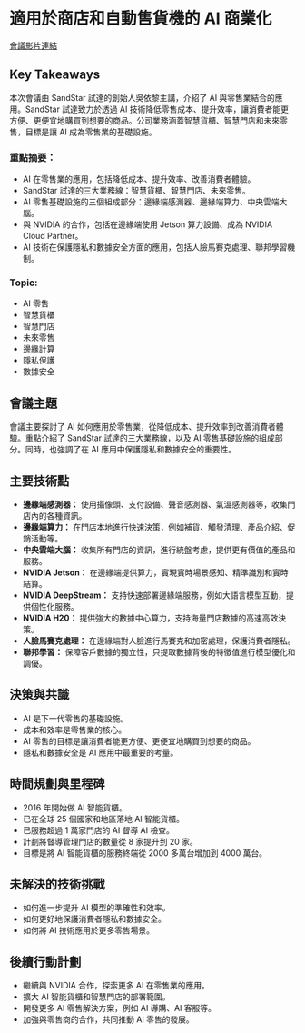 # 適用於商店和自動售貨機的 AI 商業化
[會議影片連結](https://www.nvidia.com/gtc/session-catalog/?search=%E9%80%82%E7%94%A8%E4%BA%8E%E5%95%86%E5%BA%97%E5%92%8C%E8%87%AA%E5%8A%A8%E5%94%AE%E8%B4%A7%E6%9C%BA%E7%9A%84%20AI%20%E5%95%86%E4%B8%9A%E5%8C%96&search=%E9%80%82%E7%94%A8%E4%BA%8E%E5%95%86%E5%BA%97%E5%92%8C%E8%87%AA%E5%8A%A8%E5%94%AE%E8%B4%A7%E6%9C%BA%E7%9A%84+AI+%E5%95%86%E4%B8%9A%E5%8C%96&tab.catalogallsessionstab=16566177511100015Kus#/session/1726053370131001qXRb)

## Key Takeaways
本次會議由 SandStar 試達的創始人吳依黎主講，介紹了 AI 與零售業結合的應用。SandStar 試達致力於透過 AI 技術降低零售成本、提升效率，讓消費者能更方便、更便宜地購買到想要的商品。公司業務涵蓋智慧貨櫃、智慧門店和未來零售，目標是讓 AI 成為零售業的基礎設施。
### 重點摘要：
*   AI 在零售業的應用，包括降低成本、提升效率、改善消費者體驗。
*   SandStar 試達的三大業務線：智慧貨櫃、智慧門店、未來零售。
*   AI 零售基礎設施的三個組成部分：邊緣端感測器、邊緣端算力、中央雲端大腦。
*   與 NVIDIA 的合作，包括在邊緣端使用 Jetson 算力設備、成為 NVIDIA Cloud Partner。
*   AI 技術在保護隱私和數據安全方面的應用，包括人臉馬賽克處理、聯邦學習機制。
### Topic:
*   AI 零售
*   智慧貨櫃
*   智慧門店
*   未來零售
*   邊緣計算
*   隱私保護
*   數據安全

## 會議主題
會議主要探討了 AI 如何應用於零售業，從降低成本、提升效率到改善消費者體驗。重點介紹了 SandStar 試達的三大業務線，以及 AI 零售基礎設施的組成部分。同時，也強調了在 AI 應用中保護隱私和數據安全的重要性。

## 主要技術點
*   **邊緣端感測器：** 使用攝像頭、支付設備、聲音感測器、氣溫感測器等，收集門店內的各種資訊。
*   **邊緣端算力：** 在門店本地進行快速決策，例如補貨、觸發清理、產品介紹、促銷活動等。
*   **中央雲端大腦：** 收集所有門店的資訊，進行統盤考慮，提供更有價值的產品和服務。
*   **NVIDIA Jetson：** 在邊緣端提供算力，實現實時場景感知、精準識別和實時結算。
*   **NVIDIA DeepStream：** 支持快速部署邊緣端服務，例如大語言模型互動，提供個性化服務。
*   **NVIDIA H20：** 提供強大的數據中心算力，支持海量門店數據的高速高效決策。
*   **人臉馬賽克處理：** 在邊緣端對人臉進行馬賽克和加密處理，保護消費者隱私。
*   **聯邦學習：** 保障客戶數據的獨立性，只提取數據背後的特徵值進行模型優化和調優。

## 決策與共識
*   AI 是下一代零售的基礎設施。
*   成本和效率是零售業的核心。
*   AI 零售的目標是讓消費者能更方便、更便宜地購買到想要的商品。
*   隱私和數據安全是 AI 應用中最重要的考量。

## 時間規劃與里程碑
*   2016 年開始做 AI 智能貨櫃。
*   已在全球 25 個國家和地區落地 AI 智能貨櫃。
*   已服務超過 1 萬家門店的 AI 督導 AI 檢查。
*   計劃將督導管理門店的數量從 8 家提升到 20 家。
*   目標是將 AI 智能貨櫃的服務終端從 2000 多萬台增加到 4000 萬台。

## 未解決的技術挑戰
*   如何進一步提升 AI 模型的準確性和效率。
*   如何更好地保護消費者隱私和數據安全。
*   如何將 AI 技術應用於更多零售場景。

## 後續行動計劃
*   繼續與 NVIDIA 合作，探索更多 AI 在零售業的應用。
*   擴大 AI 智能貨櫃和智慧門店的部署範圍。
*   開發更多 AI 零售解決方案，例如 AI 導購、AI 客服等。
*   加強與零售商的合作，共同推動 AI 零售的發展。
